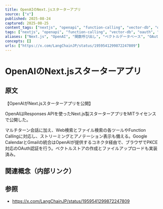 ```yaml
---
title: OpenAIのNext.jsスターターアプリ
source: ["x"]
published: 2025-08-24
captured: 2025-08-25
content_tags: ["nextjs", "openapi", "function-calling", "vector-db", "oauth", "streaming"]
tags: ["nextjs", "openapi", "function-calling", "vector-db", "oauth", "streaming"]
aliases: ["Next.js", "OpenAI", "関数呼び出し", "ベクトルデータベース", "OAuth認証", "ストリーミング"]
concepts: []
urls: ["https://x.com/LangChainJP/status/1959541299872247809"]
---
```


# OpenAIのNext.jsスターターアプリ
## 原文
【OpenAIがNext.jsスターターアプリを公開】

OpenAIはResponses APIを使ったNext.js製スターターアプリをMITライセンスで公開した。

マルチターン会話に加え、Web検索とファイル検索の各ツールやFunction Callingに対応し、ストリーミングとアノテーション表示も備える。Google CalendarとGmailの統合はOpenAIが提供するコネクタ経由で、ブラウザでPKCE対応のOAuth認証を行う。ベクトルストアの作成とファイルアップロードも実装済み。                      

## 関連概念（内部リンク）

## 参照
- https://x.com/LangChainJP/status/1959541299872247809